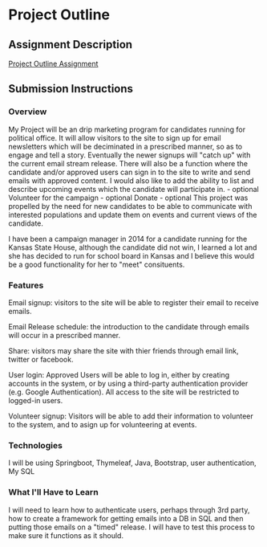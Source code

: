 # Project Outline


## Assignment Description
[Project Outline Assignment](https://github.com/jsjue/liftoff-assignments/edit/master/P2-Project_Outline/)

## Submission Instructions

### Overview
My Project will be an drip marketing program for candidates running for political office. It will allow visitors to the site to sign up for email newsletters which will be deciminated in a prescribed manner, so as to engage and tell a story. Eventually the newer signups will "catch up" with the current email stream release. There will also be a function where the candidate and/or approved users can sign in to the site to write and send emails with approved content.
I would also like to add the ability to list and describe upcoming events which the candidate will participate in. - optional
Volunteer for the campaign - optional
Donate - optional
This project was propelled by the need for new candidates to be able to communicate with interested populations and update them on events and current views of the candidate.

I have been a campaign manager in 2014 for a candidate running for the Kansas State House, although the candidate did not win, I learned a lot and she has decided to run for school board in Kansas and I believe this would be a good functionality for her to "meet" consituents.

### Features
Email signup: visitors to the site will be able to register their email to receive emails.

Email Release schedule: the introduction to the candidate through emails will occur in a prescribed manner.

Share: visitors may share the site with thier friends through email link, twitter or facebook.

User login: Approved Users will be able to log in, either by creating accounts in the system, or by using a third-party authentication provider (e.g. Google Authentication). All access to the site will be restricted to logged-in users.

Volunteer signup: Visitors will be able to add their information to volunteer to the system, and to asign up for volunteering at events.

### Technologies
I will be using Springboot, Thymeleaf, Java, Bootstrap, user authentication, My SQL


### What I'll Have to Learn
I will need to learn how to authenticate users, perhaps through 3rd party, how to create a framework for getting emails into a DB in SQL and then putting those emails on a "timed" release.
I will have to test this process to make sure it functions as it should.
